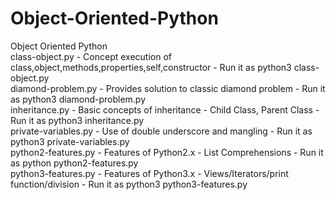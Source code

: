 # Object-Oriented-Python
Object Oriented Python
</br>
class-object.py - Concept execution of class,object,methods,properties,self,constructor - Run it as python3 class-object.py</br>
diamond-problem.py - Provides solution to classic diamond problem - Run it as python3 diamond-problem.py</br>
inheritance.py - Basic concepts of inheritance - Child Class, Parent Class - Run it as python3 inheritance.py</br>
private-variables.py - Use of double underscore and mangling - Run it as python3 private-variables.py</br>
python2-features.py - Features of Python2.x - List Comprehensions - Run it as python python2-features.py </br>
python3-features.py - Features of Python3.x - Views/Iterators/print function/division - Run it as python3 python3-features.py </br>

